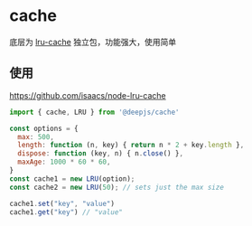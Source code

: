 # cache

底层为 [lru-cache](https://www.npmjs.com/package/lru-cache) 独立包，功能强大，使用简单

## 使用

https://github.com/isaacs/node-lru-cache

```js
import { cache, LRU } from '@deepjs/cache'

const options = {
  max: 500,
  length: function (n, key) { return n * 2 + key.length },
  dispose: function (key, n) { n.close() },
  maxAge: 1000 * 60 * 60,
}
const cache1 = new LRU(option);
const cache2 = new LRU(50); // sets just the max size

cache1.set("key", "value")
cache1.get("key") // "value"
```
